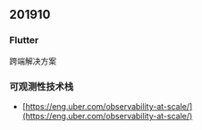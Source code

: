 ## 201910

### Flutter

跨端解决方案

### 可观测性技术栈

* [https://eng.uber.com/observability-at-scale/](https://eng.uber.com/observability-at-scale/)




